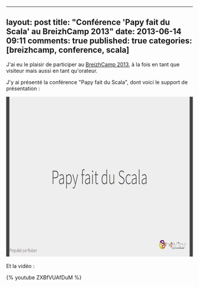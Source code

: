 
---
layout: post
title: "Conférence 'Papy fait du Scala' au BreizhCamp 2013"
date: 2013-06-14 09:11
comments: true
published: true
categories: [breizhcamp, conference, scala]
---

J'ai eu le plaisir de participer au [BreizhCamp 2013](http://2013.breizhcamp.org/), à la fois en tant que visiteur mais aussi en tant qu'orateur.

J'y ai présenté la conférence "Papy fait du Scala", dont voici le support de présentation :

[<img src="/images/prez-papy-fait-scala/cover.png" width="768" height="432" alt='Support de présentation de la conférence'>](http://blog.dlecan.com/breizhcamp2013/papy-fait-du-scala/)

Et la vidéo :

{% youtube ZXBfVUAfDuM %}
